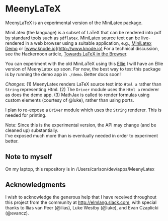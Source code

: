 
MeenyLaTeX
=========

MeenyLaTeX is an experimental version of the MiniLatex
package.


MiniLatex (the language) is a subset of LaTeX that can be rendered
into pdf by standard tools such as `pdflatex`.  MiniLatex source
text can be live-rendered in a web browser using a suitable application, e.g.,
[MiniLatex Demo](https://jxxcarlson.github.io/app/minilatex/src/index.html)
or [www.knode.io](http://www.knode.io)  For a technical discussion,
see the Hackernoon article, [Towards LaTeX in the Browser](https://hackernoon.com/towards-latex-in-the-browser-2ff4d94a0c08).

You can experiment with the old MiniLaTeX using this
[Ellie](https://ellie-app.com/jNN8tyQdh2a1)  I will have an
Ellie version of MeenyLatex up soon.  For now, the best way
to test this package is by running the demo app in `./demo`.
Better docs soon!

*Changes:* (1) MeenyLatex renders LaTeX source text into `Html a` rather than
`String` representing Html.  (2) The
`Driver` module uses the `Html a` renderer as does the demo app.  (3)
MathJax is called to render formulas using custom elements (courtesy of @luke),
rather than using ports.

I plan to re-expose a `Driver` module which uses the `String` renderer.
This is needed for printing.

Note:  Since this is the experimental version,
the API may change (and be cleaned up) substantially.  
I've exposed much more than
is eventually needed in order to experiment better.



Note to myself
--------------
On my laptop, this repository is in /Users/carlson/dev/apps/MeenyLatex


Acknowledgments
---------------  

I wish to acknowledge the generous help that I have received throughout this project from the community at http://elmlang.slack.com, with special thanks to Ilias van Peer (@ilias), Luke Westby (@luke), and
Evan Czaplicki (@evancz).
